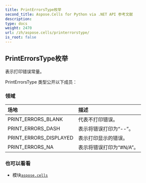 ```yaml
---
title: PrintErrorsType枚举
second_title: Aspose.Cells for Python via .NET API 参考文献
description:
type: docs
weight: 2470
url: /zh/aspose.cells/printerrorstype/
is_root: false
---
```

## PrintErrorsType枚举
表示打印错误常量。



PrintErrorsType 类型公开以下成员：

### 领域
|场地|描述|
| :- | :- |
| PRINT_ERRORS_BLANK |代表不打印错误。|
| PRINT_ERRORS_DASH |表示将错误打印为“--”。|
| PRINT_ERRORS_DISPLAYED |表示打印显示的错误。|
| PRINT_ERRORS_NA |表示将错误打印为“#N/A”。|



### 也可以看看
* 模块[`aspose.cells`](..)
